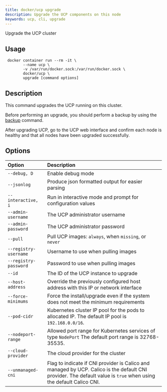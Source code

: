 ```yaml
---
title: docker/ucp upgrade
description: Upgrade the UCP components on this node
keywords: ucp, cli, upgrade
---
```


Upgrade the UCP cluster

## Usage

```
 docker container run --rm -it \
        --name ucp \
        -v /var/run/docker.sock:/var/run/docker.sock \
        docker/ucp \
        upgrade [command options]
```

## Description

This command upgrades the UCP running on this cluster.

Before performing an upgrade, you should perform a backup by using the
[backup](backup.md) command.

After upgrading UCP, go to the UCP web interface and confirm each node is
healthy and that all nodes have been upgraded successfully.


## Options

| Option                | Description                                                                                           |
|:----------------------|:------------------------------------------------------------------------------------------------------|
| `--debug, D`          | Enable debug mode                                                                                     |
| `--jsonlog`           | Produce json formatted output for easier parsing                                                      |
| `--interactive, i`    | Run in interactive mode and prompt for configuration values                                           |
| `--admin-username`    | The UCP administrator username                                                                        |
| `--admin-password`    | The UCP administrator password                                                                        |
| `--pull`              | Pull UCP images: `always`, when `missing`, or `never`                                                 |
| `--registry-username` | Username to use when pulling images                                                                   |
| `--registry-password` | Password to use when pulling images                                                                   |
| `--id`                | The ID of the UCP instance to upgrade                                                                 |
| `--host-address`      | Override the previously configured host address with this IP or network interface                     |
| `--force-minimums`    | Force the install/upgrade even if the system does not meet the minimum requirements                   |
| `--pod-cidr`          | Kubernetes cluster IP pool for the pods to allocated IP. The default IP pool is `192.168.0.0/16`.                 |
| `--nodeport-range`    | Allowed port range for Kubernetes services of type `NodePort` The default port range is 32768-35535.                   |
| `--cloud-provider`    | The cloud provider for the cluster                                                                    |
| `--unmanaged-cni`     | Flag to indicate if CNI provider is Calico and managed by UCP. Calico is the default CNI provider. The default value is `true` when using the default Calico CNI.                                                                                                                                       |

